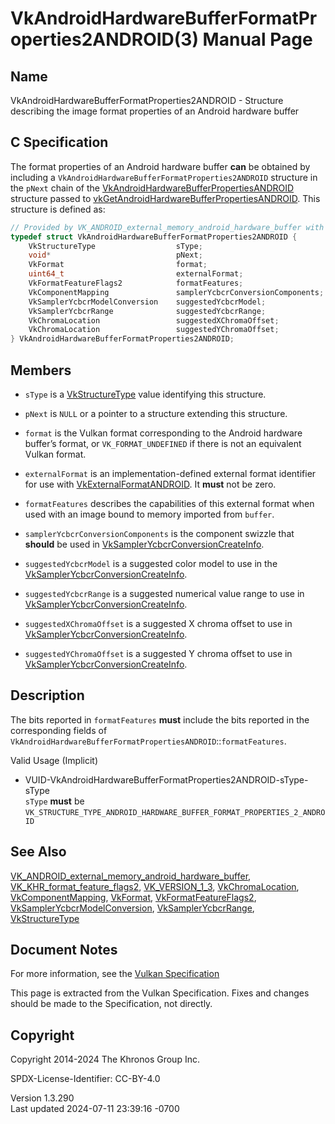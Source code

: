 # VkAndroidHardwareBufferFormatProperties2ANDROID(3) Manual Page

## Name

VkAndroidHardwareBufferFormatProperties2ANDROID - Structure describing
the image format properties of an Android hardware buffer



## <a href="#_c_specification" class="anchor"></a>C Specification

The format properties of an Android hardware buffer **can** be obtained
by including a `VkAndroidHardwareBufferFormatProperties2ANDROID`
structure in the `pNext` chain of the
[VkAndroidHardwareBufferPropertiesANDROID](https://registry.khronos.org/vulkan/specs/1.3-extensions/man/html/VkAndroidHardwareBufferPropertiesANDROID.html)
structure passed to
[vkGetAndroidHardwareBufferPropertiesANDROID](https://registry.khronos.org/vulkan/specs/1.3-extensions/man/html/vkGetAndroidHardwareBufferPropertiesANDROID.html).
This structure is defined as:

``` c
// Provided by VK_ANDROID_external_memory_android_hardware_buffer with VK_KHR_format_feature_flags2 or VK_VERSION_1_3
typedef struct VkAndroidHardwareBufferFormatProperties2ANDROID {
    VkStructureType                  sType;
    void*                            pNext;
    VkFormat                         format;
    uint64_t                         externalFormat;
    VkFormatFeatureFlags2            formatFeatures;
    VkComponentMapping               samplerYcbcrConversionComponents;
    VkSamplerYcbcrModelConversion    suggestedYcbcrModel;
    VkSamplerYcbcrRange              suggestedYcbcrRange;
    VkChromaLocation                 suggestedXChromaOffset;
    VkChromaLocation                 suggestedYChromaOffset;
} VkAndroidHardwareBufferFormatProperties2ANDROID;
```

## <a href="#_members" class="anchor"></a>Members

- `sType` is a [VkStructureType](https://registry.khronos.org/vulkan/specs/1.3-extensions/man/html/VkStructureType.html) value identifying
  this structure.

- `pNext` is `NULL` or a pointer to a structure extending this
  structure.

- `format` is the Vulkan format corresponding to the Android hardware
  buffer’s format, or `VK_FORMAT_UNDEFINED` if there is not an
  equivalent Vulkan format.

- `externalFormat` is an implementation-defined external format
  identifier for use with
  [VkExternalFormatANDROID](https://registry.khronos.org/vulkan/specs/1.3-extensions/man/html/VkExternalFormatANDROID.html). It **must**
  not be zero.

- `formatFeatures` describes the capabilities of this external format
  when used with an image bound to memory imported from `buffer`.

- `samplerYcbcrConversionComponents` is the component swizzle that
  **should** be used in
  [VkSamplerYcbcrConversionCreateInfo](https://registry.khronos.org/vulkan/specs/1.3-extensions/man/html/VkSamplerYcbcrConversionCreateInfo.html).

- `suggestedYcbcrModel` is a suggested color model to use in the
  [VkSamplerYcbcrConversionCreateInfo](https://registry.khronos.org/vulkan/specs/1.3-extensions/man/html/VkSamplerYcbcrConversionCreateInfo.html).

- `suggestedYcbcrRange` is a suggested numerical value range to use in
  [VkSamplerYcbcrConversionCreateInfo](https://registry.khronos.org/vulkan/specs/1.3-extensions/man/html/VkSamplerYcbcrConversionCreateInfo.html).

- `suggestedXChromaOffset` is a suggested X chroma offset to use in
  [VkSamplerYcbcrConversionCreateInfo](https://registry.khronos.org/vulkan/specs/1.3-extensions/man/html/VkSamplerYcbcrConversionCreateInfo.html).

- `suggestedYChromaOffset` is a suggested Y chroma offset to use in
  [VkSamplerYcbcrConversionCreateInfo](https://registry.khronos.org/vulkan/specs/1.3-extensions/man/html/VkSamplerYcbcrConversionCreateInfo.html).

## <a href="#_description" class="anchor"></a>Description

The bits reported in `formatFeatures` **must** include the bits reported
in the corresponding fields of
`VkAndroidHardwareBufferFormatPropertiesANDROID`::`formatFeatures`.

Valid Usage (Implicit)

- <a
  href="#VUID-VkAndroidHardwareBufferFormatProperties2ANDROID-sType-sType"
  id="VUID-VkAndroidHardwareBufferFormatProperties2ANDROID-sType-sType"></a>
  VUID-VkAndroidHardwareBufferFormatProperties2ANDROID-sType-sType  
  `sType` **must** be
  `VK_STRUCTURE_TYPE_ANDROID_HARDWARE_BUFFER_FORMAT_PROPERTIES_2_ANDROID`

## <a href="#_see_also" class="anchor"></a>See Also

[VK_ANDROID_external_memory_android_hardware_buffer](https://registry.khronos.org/vulkan/specs/1.3-extensions/man/html/VK_ANDROID_external_memory_android_hardware_buffer.html),
[VK_KHR_format_feature_flags2](https://registry.khronos.org/vulkan/specs/1.3-extensions/man/html/VK_KHR_format_feature_flags2.html),
[VK_VERSION_1_3](https://registry.khronos.org/vulkan/specs/1.3-extensions/man/html/VK_VERSION_1_3.html),
[VkChromaLocation](https://registry.khronos.org/vulkan/specs/1.3-extensions/man/html/VkChromaLocation.html),
[VkComponentMapping](https://registry.khronos.org/vulkan/specs/1.3-extensions/man/html/VkComponentMapping.html),
[VkFormat](https://registry.khronos.org/vulkan/specs/1.3-extensions/man/html/VkFormat.html),
[VkFormatFeatureFlags2](https://registry.khronos.org/vulkan/specs/1.3-extensions/man/html/VkFormatFeatureFlags2.html),
[VkSamplerYcbcrModelConversion](https://registry.khronos.org/vulkan/specs/1.3-extensions/man/html/VkSamplerYcbcrModelConversion.html),
[VkSamplerYcbcrRange](https://registry.khronos.org/vulkan/specs/1.3-extensions/man/html/VkSamplerYcbcrRange.html),
[VkStructureType](https://registry.khronos.org/vulkan/specs/1.3-extensions/man/html/VkStructureType.html)

## <a href="#_document_notes" class="anchor"></a>Document Notes

For more information, see the <a
href="https://registry.khronos.org/vulkan/specs/1.3-extensions/html/vkspec.html#VkAndroidHardwareBufferFormatProperties2ANDROID"
target="_blank" rel="noopener">Vulkan Specification</a>

This page is extracted from the Vulkan Specification. Fixes and changes
should be made to the Specification, not directly.

## <a href="#_copyright" class="anchor"></a>Copyright

Copyright 2014-2024 The Khronos Group Inc.

SPDX-License-Identifier: CC-BY-4.0

Version 1.3.290  
Last updated 2024-07-11 23:39:16 -0700
